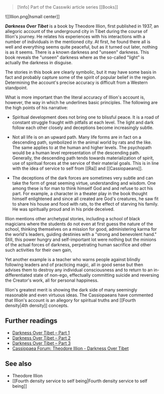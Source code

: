> [!info] Part of the Casswiki article series [[Books]]

![[Illion.png|hsmall center]]

_**Darkness Over Tibet**_ is a book by Theodore Illion, first published in 1937, an allegoric account of the underground city in Tibet during the course of Illion's journey. He relates his experiences with his interactions with a number of individuals in the mentioned city. At first, he found there all is well and everything seems quite peaceful, but as it turned out later, nothing is as it seems. There is a known darkness and "unseen" darkness. This book reveals the "unseen" darkness where as the so-called "light" is actually the darkness in disguise.

The stories in this book are clearly symbolic, but it may have some basis in fact and probably capture some of the spirit of popular belief in the region. Determining the account's precise accuracy is difficult from a Western standpoint.

What is more important than the literal accuracy of Illion's account is, however, the way in which he underlines basic principles. The following are the high points of his narrative:

*   Spiritual development does not bring one to blissful peace. It is a road of constant struggle fraught with pitfalls at each level. The light and dark follow each other closely and deceptions become increasingly subtle.

*   Not all life is on an upward path. Many life forms are in fact on a descending path, symbolized in the animal world by rats and the like. The same applies to at the human and higher levels. The psychopath would be a human level representation of the descending path. Generally, the descending path tends towards materialization of spirit, use of spiritual forces at the service of their material goals. This is in line with the idea of service to self from [[Ra]] and [[Cassiopaeans]].

*   The deceptions of the dark forces are sometimes very subtle and can take the form of great seeming virtue, understanding and wisdom. One among these is for man to think himself God and and refuse to act his part. For example, a character in a theater play in the book thought himself enlightened and since all created are God's creatures, he saw fit to share his house and food with rats, to the effect of starving his family. He was spiritually proud and in his pride deceived.

Illion mentions other archetypal stories, including a school of black magicians where the students do not even at first guess the nature of the school, thinking themselves on a mission for good, administering karma for the world's leaders, guiding destinies with a "strong and benevolent hand." Still, this power hungry and self-important lot were nothing but the minions of the actual forces of darkness, perpetrating human sacrifice and other such activities for their own gain,

Yet another example is a teacher who warns people against blindly following leaders and of practicing magic, all in good sense but then advises them to destroy any individual consciousness and to return to an in-differentiated state of non-ego, effectually committing suicide and reversing the Creator's work, all for personal happiness.

Illion's greatest merit is showing the dark side of many seemingly reasonable and even virtuous ideas. The Cassiopaeans have commented that Illion's account is an allegory for spiritual truths and [[Fourth density|4th density]] concepts.

Further readings
----------------

*   [Darkness Over Tibet – Part 1](http://cassiopaea.org/2012/03/26/darkness-over-tibet-2/)
*   [Darkness Over Tibet – Part 2](http://cassiopaea.org/2012/03/26/darkness-over-tibet-part-2-2/)
*   [Darkness Over Tibet – Part 3](http://cassiopaea.org/2012/03/26/darkness-over-tibet-part-3-2/)
*   [Cassiopaea Forum: Theodore Illion - Darkness Over Tibet](https://cassiopaea.org/forum/index.php/topic,5867.0.html)

See also
--------

*   Theodore Illion
*   [[Fourth density service to self being|Fourth density service to self being‎]]